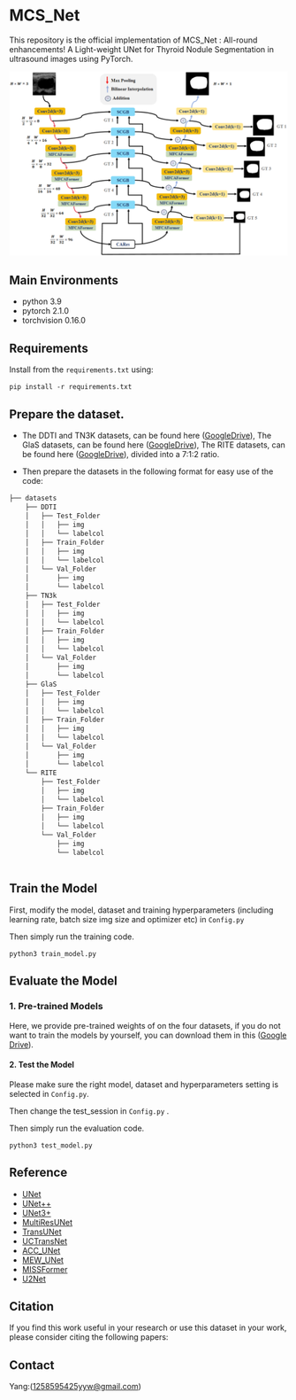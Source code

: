 # MCS_Net

This repository is the official implementation of MCS_Net : All-round enhancements! A Light-weight UNet for Thyroid Nodule Segmentation in ultrasound images using PyTorch.

![MCS-Net](Fig/MCS-Net.png)



## Main Environments

- python 3.9
- pytorch 2.1.0
- torchvision 0.16.0



## Requirements

Install from the `requirements.txt` using:

```
pip install -r requirements.txt
```



## Prepare the dataset.

- The DDTI and TN3K datasets, can be found here ([GoogleDrive](https://drive.google.com/drive/folders/1za9f38XKx-VYPxxb_xx83Dpk-Wg3Yaw8?usp=sharing)), The GlaS  datasets, can be found here ([GoogleDrive](https://drive.google.com/drive/folders/1bfs6bgVM24fqyjO4aoX7ENi-1xKtNBGc?usp=sharing)), The RITE datasets, can be found here ([GoogleDrive](https://drive.google.com/drive/folders/1Vofe2TSVry0FZYLNisvPKvR_67aSj0ml?usp=sharing)), divided into a 7:1:2 ratio.


- Then prepare the datasets in the following format for easy use of the code:

```
├── datasets
    ├── DDTI
    │   ├── Test_Folder
    │   │   ├── img
    │   │   └── labelcol
    │   ├── Train_Folder
    │   │   ├── img
    │   │   └── labelcol
    │   └── Val_Folder
    │       ├── img
    │       └── labelcol
    ├── TN3k
    │   ├── Test_Folder
    │   │   ├── img
    │   │   └── labelcol
    │   ├── Train_Folder
    │   │   ├── img
    │   │   └── labelcol
    │   └── Val_Folder
    │       ├── img
    │       └── labelcol
    ├── GlaS
    │   ├── Test_Folder
    │   │   ├── img
    │   │   └── labelcol
    │   ├── Train_Folder
    │   │   ├── img
    │   │   └── labelcol
    │   └── Val_Folder
    │       ├── img
    │       └── labelcol
    └── RITE
        ├── Test_Folder
        │   ├── img
        │   └── labelcol
        ├── Train_Folder
        │   ├── img
        │   └── labelcol
        └── Val_Folder
            ├── img
            └── labelcol 
         
```



## Train the Model

First, modify the model, dataset and training hyperparameters (including learning rate, batch size img size and optimizer etc) in `Config.py`

Then simply run the training code.

```
python3 train_model.py
```



## Evaluate the Model

### 1. Pre-trained Models

Here, we provide pre-trained weights of on the four datasets, if you do not want to train the models by yourself, you can download them in this ([Google Drive](https://drive.google.com/drive/folders/1ZYxH7EcdyIJCqw16yD9ZvwLJNfJnydP_?usp=sharing)).

#### 2. Test the Model

Please make sure the right model, dataset and hyperparameters setting  is selected in `Config.py`. 

Then change the test_session in `Config.py` .

Then simply run the evaluation code.

```
python3 test_model.py
```



## Reference
- [UNet](https://github.com/ZJUGiveLab/UNet-Version)
- [UNet++](https://github.com/ZJUGiveLab/UNet-Version)
- [UNet3+](https://github.com/ZJUGiveLab/UNet-Version)
- [MultiResUNet](https://github.com/makifozkanoglu/MultiResUNet-PyTorch)
- [TransUNet](https://github.com/Beckschen/TransUNet)
- [UCTransNet](https://github.com/McGregorWwww/UCTransNet)
- [ACC_UNet](https://github.com/qubvel/segmentation_models.pytorch)
- [MEW_UNet](https://github.com/JCruan519/MEW-UNet)
- [MISSFormer](https://github.com/ZhifangDeng/MISSFormer)
- [U2Net](https://github.com/NathanUA/U-2-Net)




## Citation

If you find this work useful in your research or use this dataset in your work, please consider citing the following papers:





## Contact

Yang:(1258595425yyw@gmail.com)

